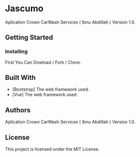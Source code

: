 # Jascumo
Aplication Crown CarWash Services ( Ibnu Abdillah ) Version 1.0.

## Getting Started

### Installing

First You Can Dowload / Fork / Clone. 

## Built With
* [Bootstrap] The web framework used.
* [Vue] The web framework used. 

## Authors
Aplication Crown CarWash Services ( Ibnu Abdillah ) Version 1.0.

## License
This project is licensed under the MIT License.
